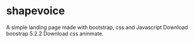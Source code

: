 # shapevoice
A simple landing page made with bootstrap, css and Javascript
Download boostrap 5.2.2
Download css aninmate.
